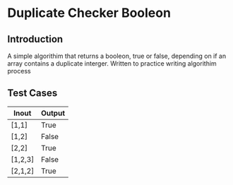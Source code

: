 Duplicate Checker Booleon
===
Introduction
---

A simple algorithim that returns a booleon, true or false, depending on if an array contains a duplicate interger. Written to practice writing algorithim process

Test Cases
---

|Inout |Output |
|------|-------|
|[1,1] |True |
|[1,2] |False|
|[2,2] |True |
|[1,2,3]|False|
|[2,1,2]|True|